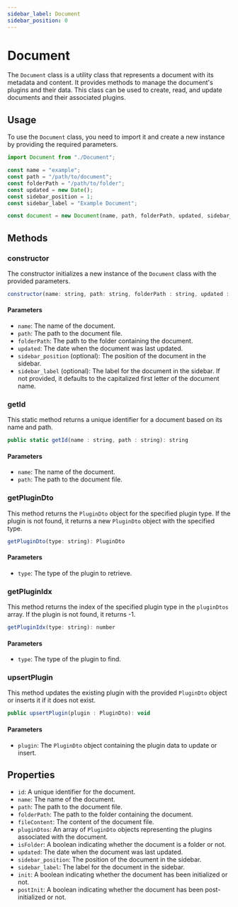 ```yaml
---
sidebar_label: Document
sidebar_position: 0
---
```

# Document

The `Document` class is a utility class that represents a document with its metadata and content. It provides methods to manage the document's plugins and their data. This class can be used to create, read, and update documents and their associated plugins.

## Usage

To use the `Document` class, you need to import it and create a new instance by providing the required parameters.

```javascript
import Document from "./Document";

const name = "example";
const path = "/path/to/document";
const folderPath = "/path/to/folder";
const updated = new Date();
const sidebar_position = 1;
const sidebar_label = "Example Document";

const document = new Document(name, path, folderPath, updated, sidebar_position, sidebar_label);
```

## Methods

### constructor

The constructor initializes a new instance of the `Document` class with the provided parameters.

```javascript
constructor(name: string, path: string, folderPath : string, updated : Date, sidebar_position? : number, sidebar_label? : string)
```

#### Parameters

- `name`: The name of the document.
- `path`: The path to the document file.
- `folderPath`: The path to the folder containing the document.
- `updated`: The date when the document was last updated.
- `sidebar_position` (optional): The position of the document in the sidebar.
- `sidebar_label` (optional): The label for the document in the sidebar. If not provided, it defaults to the capitalized first letter of the document name.

### getId

This static method returns a unique identifier for a document based on its name and path.

```javascript
public static getId(name : string, path : string): string
```

#### Parameters

- `name`: The name of the document.
- `path`: The path to the document file.

### getPluginDto

This method returns the `PluginDto` object for the specified plugin type. If the plugin is not found, it returns a new `PluginDto` object with the specified type.

```javascript
getPluginDto(type: string): PluginDto
```

#### Parameters

- `type`: The type of the plugin to retrieve.

### getPluginIdx

This method returns the index of the specified plugin type in the `pluginDtos` array. If the plugin is not found, it returns -1.

```javascript
getPluginIdx(type: string): number
```

#### Parameters

- `type`: The type of the plugin to find.

### upsertPlugin

This method updates the existing plugin with the provided `PluginDto` object or inserts it if it does not exist.

```javascript
public upsertPlugin(plugin : PluginDto): void
```

#### Parameters

- `plugin`: The `PluginDto` object containing the plugin data to update or insert.

## Properties

- `id`: A unique identifier for the document.
- `name`: The name of the document.
- `path`: The path to the document file.
- `folderPath`: The path to the folder containing the document.
- `fileContent`: The content of the document file.
- `pluginDtos`: An array of `PluginDto` objects representing the plugins associated with the document.
- `isFolder`: A boolean indicating whether the document is a folder or not.
- `updated`: The date when the document was last updated.
- `sidebar_position`: The position of the document in the sidebar.
- `sidebar_label`: The label for the document in the sidebar.
- `init`: A boolean indicating whether the document has been initialized or not.
- `postInit`: A boolean indicating whether the document has been post-initialized or not.